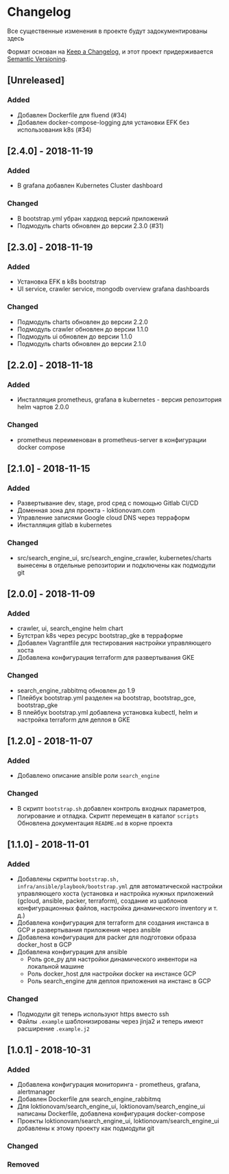 # Changelog
Все существенные изменения в проекте будут задокументированы здесь

Формат основан на [Keep a Changelog](https://keepachangelog.com/en/1.0.0/),
и этот проект придерживается [Semantic Versioning](https://semver.org/spec/v2.0.0.html).

## [Unreleased]
### Added

- Добавлен Dockerfile для fluend (#34)
- Добавлен docker-compose-logging для установки EFK без использования k8s (#34)

## [2.4.0] - 2018-11-19
### Added

- В grafana добавлен Kubernetes Cluster dashboard

### Changed

- В bootstrap.yml убран хардкод версий приложений
- Подмодуль charts обновлен до версии 2.3.0 (#31)

## [2.3.0] - 2018-11-19
### Added

- Установка EFK в k8s bootstrap
- UI service, crawler service, mongodb overview grafana dashboards

### Changed

- Подмодуль charts обновлен до версии 2.2.0
- Подмодуль crawler обновлен до версии 1.1.0
- Подмодуль ui обновлен до версии 1.1.0
- Подмодуль charts обновлен до версии 2.1.0

## [2.2.0] - 2018-11-18
### Added

- Инсталляция prometheus, grafana в kubernetes - версия репозитория helm чартов 2.0.0

### Changed

- prometheus переименован в prometheus-server в конфигурации docker compose

## [2.1.0] - 2018-11-15
### Added

- Развертывание dev, stage, prod сред с помощью Gitlab CI/CD
- Доменная зона для проекта - loktionovam.com
- Управление записями Google cloud DNS через терраформ
- Инсталляция gitlab в kubernetes

### Changed

- src/search_engine_ui, src/search_engine_crawler, kubernetes/charts вынесены в отдельные репозитории и подключены как подмодули git

## [2.0.0] - 2018-11-09
### Added

- crawler, ui, search_engine helm chart
- Бутстрап k8s через ресурс bootstrap_gke в терраформе
- Добавлен Vagrantfile для тестирования настройки управляющего хоста
- Добавлена конфигурация terraform для развертывания GKE

### Changed

- search_engine_rabbitmq обновлен до 1.9
- Плейбук bootstrap.yml разделен на bootstrap, bootstrap_gce, bootstrap_gke
- В плейбук bootstrap.yml добавлена установка kubectl, helm и настройка terraform для деплоя в GKE

## [1.2.0] - 2018-11-07
### Added

- Добавлено описание ansible роли `search_engine`

### Changed

- В скрипт `bootstrap.sh` добавлен контроль входных параметров, логирование и отладка. Скрипт перемещен в каталог `scripts` Обновлена документация `README.md` в корне проекта

## [1.1.0] - 2018-11-01
### Added

- Добавлены скрипты `bootstrap.sh, infra/ansible/playbook/bootstrap.yml` для автоматической настройки управляющего хоста (установка и настройка нужных приложений (gcloud, ansible, packer, terraform), создание из шаблонов конфигурационных файлов, настройка динамического inventory  и т. д.)
- Добавлена конфигурация для terraform для создания инстанса в GCP и развертывания приложения через ansible
- Добавлена конфигурация для packer для подготовки образа docker_host в GCP
- Добавлена конфигурация для ansible
  - Роль gce_py для настройки динамического инвентори на локальной машине
  - Роль docker_host для настройки docker на инстансе GCP
  - Роль search_engine для деплоя приложения на инстанс в GCP

### Changed

- Подмодули git теперь используют https вместо ssh
- Файлы `.example` шаблонизированы через jinja2 и теперь имеют расширение `.example.j2`

## [1.0.1] - 2018-10-31
### Added

- Добавлена конфигурация мониторинга - prometheus, grafana, alertmanager
- Добавлен Dockerfile для search_engine_rabbitmq
- Для loktionovam/search_engine_ui, loktionovam/search_engine_ui написаны Dockerfile, добавлена конфигурация docker-compose
- Проекты loktionovam/search_engine_ui, loktionovam/search_engine_ui добавлены к этому проекту как подмодули git

### Changed

### Removed
